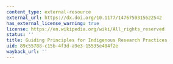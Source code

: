 ```yaml
---
content_type: external-resource
external_url: https://dx.doi.org/10.1177/1476750315622542
has_external_license_warning: true
license: https://en.wikipedia.org/wiki/All_rights_reserved
status: ''
title: Guiding Principles for Indigenous Research Practices
uid: 89c55788-c15b-4f3d-a9e3-15535e484f2e
wayback_url: ''
---
```

